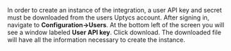 In order to create an instance of the integration, a user API key and secret must be downloaded from the users Uptycs account.  After signing in, navigate to **Configuration->Users**.  At the bottom left of the screen you will see a window labeled **User API key**.  Click download.  The downloaded file will have all the information necessary to create the instance.